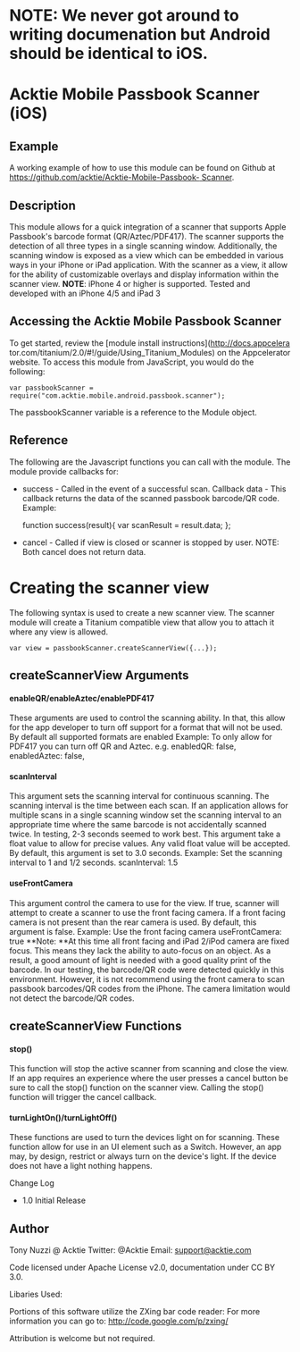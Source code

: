 # NOTE: We never got around to writing documenation but Android should be identical to iOS.

# Acktie Mobile Passbook Scanner (iOS)

## Example

A working example of how to use this module can be found on Github at
[https://github.com/acktie/Acktie-Mobile-Passbook-
Scanner](https://github.com/acktie/Acktie-Mobile-Passbook-Scanner).

## Description

This module allows for a quick integration of a scanner that supports Apple
Passbook's barcode format (QR/Aztec/PDF417). The scanner supports the
detection of all three types in a single scanning window. Additionally, the
scanning window is exposed as a view which can be embedded in various ways in
your iPhone or iPad application. With the scanner as a view, it allow for the
ability of customizable overlays and display information within the scanner
view. **NOTE**: iPhone 4 or higher is supported. Tested and developed with an
iPhone 4/5 and iPad 3

## Accessing the Acktie Mobile Passbook Scanner

To get started, review the [module install instructions](http://docs.appcelera
tor.com/titanium/2.0/#!/guide/Using_Titanium_Modules) on the Appcelerator
website. To access this module from JavaScript, you would do the following:

    
    var passbookScanner = require("com.acktie.mobile.android.passbook.scanner");

The passbookScanner variable is a reference to the Module object.

## Reference

The following are the Javascript functions you can call with the module. The
module provide callbacks for:

  * success - Called in the event of a successful scan. Callback data - This callback returns the data of the scanned passbook barcode/QR code.
Example:

    
    function success(result){ var scanResult = result.data; }; 

  * cancel - Called if view is closed or scanner is stopped by user.
NOTE: Both cancel does not return data.

# Creating the scanner view

The following syntax is used to create a new scanner view. The scanner module
will create a Titanium compatible view that allow you to attach it where any
view is allowed.

    
    var view = passbookScanner.createScannerView({...});

## createScannerView Arguments

#### enableQR/enableAztec/enablePDF417

These arguments are used to control the scanning ability. In that, this allow
for the app developer to turn off support for a format that will not be used.
By default all supported formats are enabled Example: To only allow for PDF417
you can turn off QR and Aztec. e.g. enabledQR: false, enabledAztec: false,

#### scanInterval

This argument sets the scanning interval for continuous scanning. The scanning
interval is the time between each scan. If an application allows for multiple
scans in a single scanning window set the scanning interval to an appropriate
time where the same barcode is not accidentally scanned twice. In testing, 2-3
seconds seemed to work best. This argument take a float value to allow for
precise values. Any valid float value will be accepted. By default, this
argument is set to 3.0 seconds. Example: Set the scanning interval to 1 and
1/2 seconds. scanInterval: 1.5

#### useFrontCamera

This argument control the camera to use for the view. If true, scanner will
attempt to create a scanner to use the front facing camera. If a front facing
camera is not present than the rear camera is used. By default, this argument
is false. Example: Use the front facing camera useFrontCamera: true **Note:
**At this time all front facing and iPad 2/iPod camera are fixed focus. This
means they lack the ability to auto-focus on an object. As a result, a good
amount of light is needed with a good quality print of the barcode. In our
testing, the barcode/QR code were detected quickly in this environment.
However, it is not recommend using the front camera to scan passbook
barcodes/QR codes from the iPhone. The camera limitation would not detect the
barcode/QR codes.

## createScannerView Functions

#### stop()

This function will stop the active scanner from scanning and close the view.
If an app requires an experience where the user presses a cancel button be
sure to call the stop() function on the scanner view. Calling the stop()
function will trigger the cancel callback.

#### turnLightOn()/turnLightOff()

These functions are used to turn the devices light on for scanning. These
function allow for use in an UI element such as a Switch. However, an app may,
by design, restrict or always turn on the device's light. If the device does
not have a light nothing happens.

Change Log

  * 1.0 Initial Release

## Author

Tony Nuzzi @ Acktie 
Twitter: @Acktie 
Email: support@acktie.com

Code licensed under Apache License v2.0, documentation under CC BY 3.0.

Libaries Used:

Portions of this software utilize the ZXing bar code reader:
  For more information you can go to: http://code.google.com/p/zxing/

Attribution is welcome but not required.
